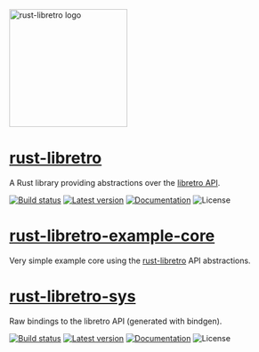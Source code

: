 <img src="https://raw.githubusercontent.com/max-m/rust-libretro/master/media/logo.svg" width="212px" height="212px" alt="rust-libretro logo" />

[rust-libretro](rust-libretro)
=============

A Rust library providing abstractions over the [libretro API](/rust-libretro-sys).

[![Build status](https://img.shields.io/github/actions/workflow/status/max-m/rust-libretro/main.yaml?branch=master)](https://github.com/max-m/rust-libretro/actions)
[![Latest version](https://img.shields.io/crates/v/rust-libretro.svg)](https://crates.io/crates/rust-libretro)
[![Documentation](https://docs.rs/rust-libretro/badge.svg)](https://docs.rs/rust-libretro)
![License](https://img.shields.io/crates/l/rust-libretro.svg)

[rust-libretro-example-core](rust-libretro-example-core)
==========================

Very simple example core using the [rust-libretro](/rust-libretro) API abstractions.

[rust-libretro-sys](rust-libretro-sys)
=================

Raw bindings to the libretro API (generated with bindgen).

[![Build status](https://img.shields.io/github/actions/workflow/status/max-m/rust-libretro/main.yaml?branch=master)](https://github.com/max-m/rust-libretro/actions)
[![Latest version](https://img.shields.io/crates/v/rust-libretro-sys.svg)](https://crates.io/crates/rust-libretro-sys)
[![Documentation](https://docs.rs/rust-libretro-sys/badge.svg)](https://docs.rs/rust-libretro-sys)
![License](https://img.shields.io/crates/l/rust-libretro-sys.svg)

